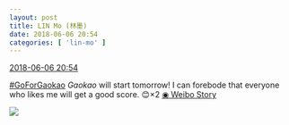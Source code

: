 ```yaml
---
layout: post
title: LIN Mo (林墨)
date: 2018-06-06 20:54
categories: [ 'lin-mo' ]
---
```


<div class="weibo-info">
  <a href="https://weibo.com/6108312042/Gk98W6haV">2018-06-06 20:54</a>
</div>

[#GoForGaokao](http://s.weibo.com/weibo/%23%E9%AB%98%E8%80%83%E5%8A%A0%E6%B2%B9%23) *Gaokao* will start tomorrow! I can forebode that everyone who likes me will get a good score. 😊×2  [◉ Weibo Story](https://m.weibo.cn/c/story/player?oid=1042151:23135424248017101728880_6)

<!-- more -->

<a href="https://wx2.sinaimg.cn/large/006FnQZYly8fs1r4xdtcvj30f00qo40q.jpg">
  <img class="weibo-pic-preview" src="https://wx2.sinaimg.cn/large/006FnQZYly8fs1r4xdtcvj30f00qo40q.jpg" />
</a>
